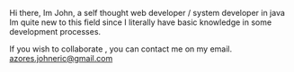 Hi there, Im John, a self thought web developer / system developer in java
Im quite new to this field since I literally have basic knowledge in some development processes. 

If you wish to collaborate , you can contact me on my email.
azores.johneric@gmail.com


<!---
Jonnykoder/Jonnykoder is a ✨ special ✨ repository because its `README.md` (this file) appears on your GitHub profile.
You can click the Preview link to take a look at your changes.
--->
